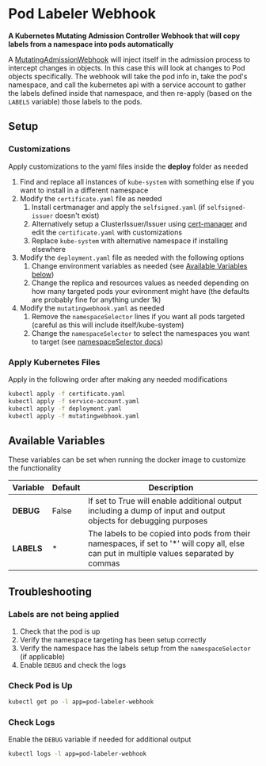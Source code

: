 # Pod Labeler Webhook
**A Kubernetes Mutating Admission Controller Webhook that will copy labels from a namespace into pods automatically**

A [MutatingAdmissionWebhook](https://kubernetes.io/docs/reference/access-authn-authz/admission-controllers/) will inject itself in the admission process to intercept changes in objects. In this case this will look at changes to Pod objects specifically. The webhook will take the pod info in, take the pod's namespace, and call the kubernetes api with a service account to gather the labels defined inside that namespace, and then re-apply (based on the `LABELS` variable) those labels to the pods.

## Setup

### Customizations
Apply customizations to the yaml files inside the **deploy** folder as needed

1. Find and replace all instances of `kube-system` with something else if you want to install in a different namespace
2. Modify the `certificate.yaml` file as needed
   1. Install certmanager and apply the `selfsigned.yaml` (if `selfsigned-issuer` doesn't exist)
   2. Alternatively setup a ClusterIssuer/Issuer using [cert-manager](https://cert-manager.io/docs/concepts/issuer/) and edit the `certificate.yaml` with customizations
   3. Replace `kube-system` with alternative namespace if installing elsewhere
3. Modify the `deployment.yaml` file as needed with the following options
   1. Change environment variables as needed (see [Available Variables below](#available-variables))
   2. Change the replica and resources values as needed depending on how many targeted pods your evironment might have (the defaults are probably fine for anything under 1k)
4. Modify the `mutatingwebhook.yaml` as needed
   1. Remove the `namespaceSelector` lines if you want all pods targeted (careful as this will include itself/kube-system)
   2. Change the `namespaceSelector` to select the namespaces you want to target (see [namespaceSelector docs](https://kubernetes.io/docs/reference/access-authn-authz/extensible-admission-controllers/#matching-requests-namespaceselector))

### Apply Kubernetes Files
Apply in the following order after making any needed modifications

```bash
kubectl apply -f certificate.yaml
kubectl apply -f service-account.yaml
kubectl apply -f deployment.yaml
kubectl apply -f mutatingwebhook.yaml
```

## Available Variables
These variables can be set when running the docker image to customize the functionality

| Variable | Default | Description |
| --- | --- | --- |
| **DEBUG** | False | If set to True will enable additional output including a dump of input and output objects for debugging purposes |
| **LABELS** | * | The labels to be copied into pods from their namespaces, if set to '*' will copy all, else can put in multiple values separated by commas |

## Troubleshooting

### Labels are not being applied

1. Check that the pod is up
2. Verify the namespace targeting has been setup correctly
3. Verify the namespace has the labels setup from the `namespaceSelector` (if applicable)
4. Enable `DEBUG` and check the logs

### Check Pod is Up
```bash
kubectl get po -l app=pod-labeler-webhook
```

### Check Logs
Enable the `DEBUG` variable if needed for additional output
```bash
kubectl logs -l app=pod-labeler-webhook
```
